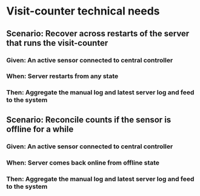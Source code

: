 # Visit-counter technical needs

## Scenario: Recover across restarts of the server that runs the visit-counter

### Given: An active sensor connected to central controller

### When: Server restarts from any state

### Then: Aggregate the manual log and latest server log and feed to the system

## Scenario: Reconcile counts if the sensor is offline for a while

### Given: An active sensor connected to central controller

### When: Server comes back online from offline state

### Then: Aggregate the manual log and latest server log and feed to the system
